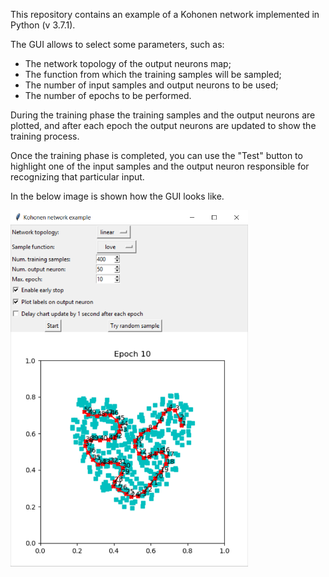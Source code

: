 This repository contains an example of a Kohonen network implemented in Python (v 3.7.1).

The GUI allows to select some parameters, such as:
- The network topology of the output neurons map;
- The function from which the training samples will be sampled;
- The number of input samples and output neurons to be used;
- The number of epochs to be performed.

During the training phase the training samples and the output neurons are plotted, and after each epoch the output neurons are updated to show the training process.

Once the training phase is completed, you can use the "Test" button to highlight one of the input samples and the output neuron responsible for recognizing that particular input.

In the below image is shown how the GUI looks like.

<img src="app_GUI.png" width="380">
